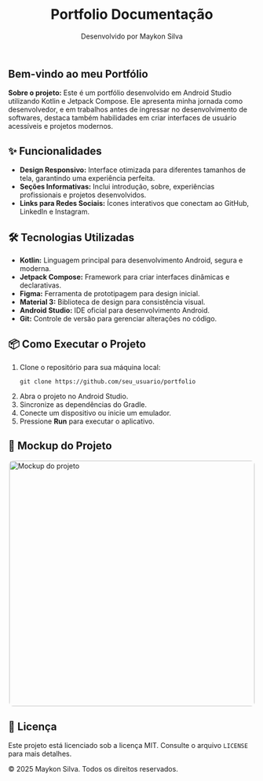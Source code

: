 <body>
    <header>
        <h1>Portfolio Documentação</h1>
        <p>Desenvolvido por Maykon Silva</p>
    </header>
    <section>
        <h1>Bem-vindo ao meu Portfólio</h1>
        <p><strong>Sobre o projeto:</strong> Este é um portfólio desenvolvido em Android Studio utilizando Kotlin e Jetpack Compose. Ele apresenta minha jornada como desenvolvedor, e em trabalhos antes de ingressar no desenvolvimento de softwares, destaca também habilidades em criar interfaces de usuário acessíveis e projetos modernos.</p>
        <h2>✨ Funcionalidades</h2>
        <ul>
            <li><strong>Design Responsivo:</strong> Interface otimizada para diferentes tamanhos de tela, garantindo uma experiência perfeita.</li>
            <li><strong>Seções Informativas:</strong> Inclui introdução, sobre, experiências profissionais e projetos desenvolvidos.</li>
            <li><strong>Links para Redes Sociais:</strong> Ícones interativos que conectam ao GitHub, LinkedIn e Instagram.</li>
        </ul>
    </section>
    <section>
        <h2>🛠️ Tecnologias Utilizadas</h2>
        <ul>
            <li><strong>Kotlin:</strong> Linguagem principal para desenvolvimento Android, segura e moderna.</li>
            <li><strong>Jetpack Compose:</strong> Framework para criar interfaces dinâmicas e declarativas.</li>
            <li><strong>Figma:</strong> Ferramenta de prototipagem para design inicial.</li>
            <li><strong>Material 3:</strong> Biblioteca de design para consistência visual.</li>
            <li><strong>Android Studio:</strong> IDE oficial para desenvolvimento Android.</li>
            <li><strong>Git:</strong> Controle de versão para gerenciar alterações no código.</li>
        </ul>
    </section>
    <section>
        <h2>📦 Como Executar o Projeto</h2>
        <ol>
            <li>Clone o repositório para sua máquina local:
                <pre><code>git clone https://github.com/seu_usuario/portfolio</code></pre>
            </li>
            <li>Abra o projeto no Android Studio.</li>
            <li>Sincronize as dependências do Gradle.</li>
            <li>Conecte um dispositivo ou inicie um emulador.</li>
            <li>Pressione <strong>Run</strong> para executar o aplicativo.</li>
        </ol>
    </section>
    <section>
        <h2>🚀 Mockup do Projeto</h2>
        <div style="display: flex; gap: 20px; justify-content: center;">
            <img src="mockup-portfolio.png" alt="Mockup do projeto" width="500" style="border-radius: 8px;">
        </div>
    </section>
    <section>
        <h2>📄 Licença</h2>
        <p>Este projeto está licenciado sob a licença MIT. Consulte o arquivo <code>LICENSE</code> para mais detalhes.</p>
    </section>
    <footer>
        <p>&copy; 2025 Maykon Silva. Todos os direitos reservados.</p>
    </footer>
</body>
